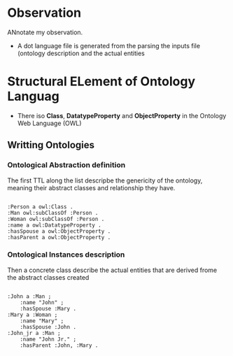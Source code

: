 # Observation

ANnotate my observation.

* A dot language file is generated from the parsing the inputs file (ontology description and the actual entities 

# Structural ELement of Ontology Languag

* There iso **Class**,  **DatatypeProperty** and **ObjectProperty** in the Ontology Web Language (OWL)


## Writting Ontologies

### Ontological Abstraction definition

The first TTL along the list descripbe the genericity of the ontology, meaning their abstract classes and relationship they have.
``` ttl

:Person a owl:Class .
:Man owl:subClassOf :Person .
:Woman owl:subClassOf :Person .
:name a owl:DatatypeProperty .
:hasSpouse a owl:ObjectProperty .
:hasParent a owl:ObjectProperty .

```

### Ontological Instances description

Then a concrete class describe the actual entities that are derived frome the abstract classes created

``` ttl

:John a :Man ;
    :name "John" ;
    :hasSpouse :Mary .
:Mary a :Woman ;
    :name "Mary" ;
    :hasSpouse :John .
:John_jr a :Man ;
    :name "John Jr." ;
    :hasParent :John, :Mary .

```
